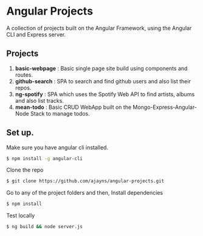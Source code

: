 # Angular Projects

A collection of projects built on the Angular Framework, using the Angular CLI and Express server.

## Projects
1. **basic-webpage** : Basic single page site build using components and routes.
2. **github-search** : SPA to search and find github users and also list their repos.
3. **ng-spotify** : SPA which uses the Spotify Web API to find artists, albums and also list tracks.
4. **mean-todo** : Basic CRUD WebApp built on the Mongo-Express-Angular-Node Stack to manage todos.


## Set up.
Make sure you have angular cli installed.
```bash
$ npm install -g angular-cli
```

Clone the repo
```bash
$ git clone https://github.com/ajayns/angular-projects.git
```

Go to any of the project folders and then,
Install dependencies
```bash
$ npm install
```

Test locally
```bash
$ ng build && node server.js
